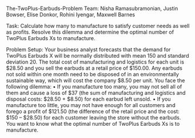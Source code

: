 The-TwoPlus-Earbuds-Problem
Team: Nisha Ramasubramonian, Justin Bowser, Elise Donkor, Rohini Iyengar, Maxwell Barnes

Task: Calculate how many to manufacture to satisfy customer needs as well as profits. Resolve this dilemma and determine the optimal number of TwoPlus Earbuds Xs to manufacture.

Problem Setup: 
Your business analyst forecasts that the demand for TwoPlus Earbuds X will be normally distributed with mean 150 and standard deviation 20. 
The total cost of manufacturing and logistics for each unit is $28.50 and you sell the earbuds at a retail price of $150.00. 
Any earbuds not sold within one month need to be disposed of in an environmentally sustainable way, which will cost the company $8.50 per unit. 
You face the following dilemma: 
  • If you manufacture too many, you may not sell all of them and cause a loss of $37 (the sum of manufacturing and logistics and disposal costs: $28.50 + $8.50) for each earbud left unsold. 
  • If you manufacture too little, you may not have enough for all customers and forego a profit of $121.50 (the difference of the retail price and the cost: $150 – $28.50) for each customer leaving the store without the earbuds.
    You want to know what the optimal number of TwoPlus Earbuds Xs is to manufacture.
